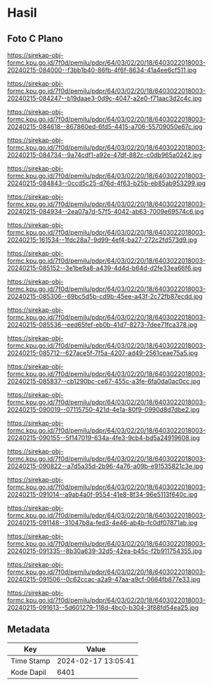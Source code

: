 # Hasil

## Foto C Plano

https://sirekap-obj-formc.kpu.go.id/7f0d/pemilu/pdpr/64/03/02/20/18/6403022018003-20240215-084000--f3bb1b40-86fb-4f6f-8634-41a4ee6cf511.jpg

https://sirekap-obj-formc.kpu.go.id/7f0d/pemilu/pdpr/64/03/02/20/18/6403022018003-20240215-084247--b19daae3-0d9c-4047-a2e0-f71aac3d2c4c.jpg

https://sirekap-obj-formc.kpu.go.id/7f0d/pemilu/pdpr/64/03/02/20/18/6403022018003-20240215-084618--867860ed-6fd5-4415-a706-55709050e67c.jpg

https://sirekap-obj-formc.kpu.go.id/7f0d/pemilu/pdpr/64/03/02/20/18/6403022018003-20240215-084734--9a74cdf1-a92e-47df-882c-c0db965a0242.jpg

https://sirekap-obj-formc.kpu.go.id/7f0d/pemilu/pdpr/64/03/02/20/18/6403022018003-20240215-084843--0ccd5c25-d76d-4f63-b25b-eb85ab953299.jpg

https://sirekap-obj-formc.kpu.go.id/7f0d/pemilu/pdpr/64/03/02/20/18/6403022018003-20240215-084934--2ea07a7d-57f5-4042-ab63-7009e69574c6.jpg

https://sirekap-obj-formc.kpu.go.id/7f0d/pemilu/pdpr/64/03/02/20/18/6403022018003-20240215-161534--1fdc28a7-9d99-4ef4-ba27-272c2fd573d9.jpg

https://sirekap-obj-formc.kpu.go.id/7f0d/pemilu/pdpr/64/03/02/20/18/6403022018003-20240215-085152--3e1be9a8-a439-4d4d-b64d-d2fe33ea66f6.jpg

https://sirekap-obj-formc.kpu.go.id/7f0d/pemilu/pdpr/64/03/02/20/18/6403022018003-20240215-085306--69bc5d5b-cd9b-45ee-a43f-2c72fb87ecdd.jpg

https://sirekap-obj-formc.kpu.go.id/7f0d/pemilu/pdpr/64/03/02/20/18/6403022018003-20240215-085536--eed65fef-eb0b-41d7-8273-7dee71fca378.jpg

https://sirekap-obj-formc.kpu.go.id/7f0d/pemilu/pdpr/64/03/02/20/18/6403022018003-20240215-085712--627ace5f-7f5a-4207-ad49-2561ceae75a5.jpg

https://sirekap-obj-formc.kpu.go.id/7f0d/pemilu/pdpr/64/03/02/20/18/6403022018003-20240215-085837--cb1290bc-ce67-455c-a3fe-6fa0da0ac0cc.jpg

https://sirekap-obj-formc.kpu.go.id/7f0d/pemilu/pdpr/64/03/02/20/18/6403022018003-20240215-090019--07115750-421d-4e1a-80f9-0990d8d7dbe2.jpg

https://sirekap-obj-formc.kpu.go.id/7f0d/pemilu/pdpr/64/03/02/20/18/6403022018003-20240215-090155--5f147019-634a-4fe3-9cb4-bd5a24919608.jpg

https://sirekap-obj-formc.kpu.go.id/7f0d/pemilu/pdpr/64/03/02/20/18/6403022018003-20240215-090822--a7d5a35d-2b96-4a76-a09b-e91535821c3e.jpg

https://sirekap-obj-formc.kpu.go.id/7f0d/pemilu/pdpr/64/03/02/20/18/6403022018003-20240215-091014--a9ab4a0f-9554-41e8-8f34-96e5113f640c.jpg

https://sirekap-obj-formc.kpu.go.id/7f0d/pemilu/pdpr/64/03/02/20/18/6403022018003-20240215-091148--31047b8a-fed3-4e46-ab4b-fc0df07871ab.jpg

https://sirekap-obj-formc.kpu.go.id/7f0d/pemilu/pdpr/64/03/02/20/18/6403022018003-20240215-091335--8b30a639-32d5-42ea-b45c-f2b911754355.jpg

https://sirekap-obj-formc.kpu.go.id/7f0d/pemilu/pdpr/64/03/02/20/18/6403022018003-20240215-091506--0c62ccac-a2a9-47aa-a9cf-0664fb877e33.jpg

https://sirekap-obj-formc.kpu.go.id/7f0d/pemilu/pdpr/64/03/02/20/18/6403022018003-20240215-091613--5d601279-118d-4bc0-b304-3f88fd54ea25.jpg


## Metadata

| Key        | Value               |
| ---------- | ------------------- |
| Time Stamp | 2024-02-17 13:05:41 |
| Kode Dapil | 6401                |



